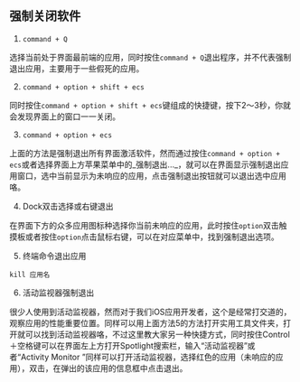 ## 强制关闭软件

1. `command + Q`

选择当前处于界面最前端的应用，同时按住`command + Q`退出程序，并不代表强制退出应用，主要用于一些假死的应用。

2. `command + option + shift + ecs`

同时按住`command + option + shift + ecs`键组成的快捷键，按下2～3秒，你就会发现界面上的窗口一一关闭。

3. `command + option + ecs`

上面的方法是强制退出所有界面激活软件，然而通过按住`command + option + ecs`或者选择界面上方苹果菜单中的_强制退出..._，就可以在界面显示强制退出应用窗口，选中当前显示为未响应的应用，点击强制退出按钮就可以退出选中应用咯。

4. Dock双击选择或右键退出

在界面下方的众多应用图标种选择你当前未响应的应用，此时按住`option`双击触摸板或者按住`option`点击鼠标右键，可以在对应菜单中，找到强制退出选项。

5. 终端命令退出应用

`kill 应用名`

6. 活动监视器强制退出

很少人使用到活动监视器，然而对于我们iOS应用开发者，这个是经常打交道的，观察应用的性能重要位置。同样可以用上面方法5的方法打开实用工具文件夹，打开就可以找到活动监视器咯，不过这里教大家另一种快捷方式，同时按住Control＋空格键可以在界面左上方打开Spotlight搜索栏，输入“活动监视器”或者“Activity Monitor ”同样可以打开活动监视器，选择红色的应用（未响应的应用），双击，在弹出的该应用的信息框中点击退出。
